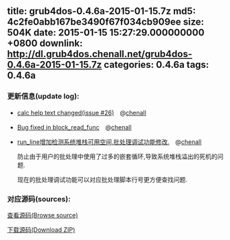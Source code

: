 title: grub4dos-0.4.6a-2015-01-15.7z
md5: 4c2fe0abb167be3490f67f034cb909ee
size: 504K
date: 2015-01-15 15:27:29.000000000 +0800
downlink: http://dl.grub4dos.chenall.net/grub4dos-0.4.6a-2015-01-15.7z
categories: 0.4.6a
tags: 0.4.6a
---


### 更新信息(update log):
  * [calc help text changed(issue #26)](https://github.com/chenall/grub4dos/commit/f1bc2673881793a16e4b46704b992ed42d93feae)　@[chenall](https://github.com/chenall)
  * [Bug fixed in block_read_func](https://github.com/chenall/grub4dos/commit/ad8c8139d295c70012d944cd1b582814518391db)　@[chenall](https://github.com/chenall)
  * [run_line增加检测系统堆栈可用空间,批处理调试功能修改.](https://github.com/chenall/grub4dos/commit/34c1f851dddea6a4ee81722bf2a6899827a3bb75)　@[chenall](https://github.com/chenall)
    
    防止由于用户的批处理中使用了过多的嵌套循环,导致系统堆栈溢出的死机的问题.
    
    现在的批处理调试功能可以对应批处理脚本行号更方便查找问题.

### 对应源码(sources):
  [查看源码(Browse source)](https://github.com/chenall/grub4dos/tree/34c1f851dddea6a4ee81722bf2a6899827a3bb75)

  [下载源码(Download ZIP)](https://github.com/chenall/grub4dos/archive/34c1f851dddea6a4ee81722bf2a6899827a3bb75.zip)
